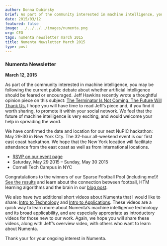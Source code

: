 ```yaml
---
author: Donna Dubinsky
brief: As part of the community interested in machine intelligence, you may be following the current public debate about whether artificial intelligence should be feared or encouraged. Jeff Hawkins recently
date: 2015/03/12
featured: false
image: ../../../../images/numenta.png
org: CEO
tags: numenta newsletter march 2015
title: Numenta Newsletter March 2015
type: post
---
```


### Numenta Newsletter
**March 12, 2015**

As part of the community interested in machine intelligence, you may be
following the current public debate about whether artificial intelligence should
be feared or encouraged.  Jeff Hawkins recently wrote a thoughtful opinion piece
on this subject:
[The Terminator Is Not Coming. The Future Will Thank Us.](http://recode.net/2015/03/02/the-terminator-is-not-coming-the-future-will-thank-us/)
I hope you will have time to read Jeff’s piece and, if you find it worth
sharing, to promote it within your social network.  We feel that the future of
machine intelligence is very exciting, and would welcome your help in spreading
the word.

We have confirmed the date and location for our next NuPIC hackathon:  May 29-30
in New York City. The 32-hour all-weekend event is our first east coast
hackathon.  We hope that the New York location will facilitate attendance from
the east coast as well as from international locations.

* [RSVP on our event page](http://www.meetup.com/numenta/events/220422020/)
* Saturday, May 29 2015 – Sunday, May 30 2015
* Cornell Tech Campus in NYC

Congratulations to the winners of our Sparse Football Pool (including me!)!
[See the results](/legal/results/sparse-football-pool-ii-2015.html)
and learn about the connection between football, HTM
learning algorithms and the brain in our
[blog post](/blog/super-bowl-neuroscience-sparse-pool-ii-2015-results.html).

We also have two additional short videos about Numenta that I would like to
share:
[Intro to Technology](/?video=youtube:v-VvFRar5TY) and
[Intro to Applications](/?video=youtube:9jWmS62MWx8).
These videos are a quick way to learn more about Numenta’s machine intelligence
technology and its broad applicability, and are especially appropriate as
introductory videos for those new to our work.  Again, we hope you will share
these videos, along with Jeff’s overview video, with others who want to learn
about Numenta.

Thank your for your ongoing interest in Numenta.
